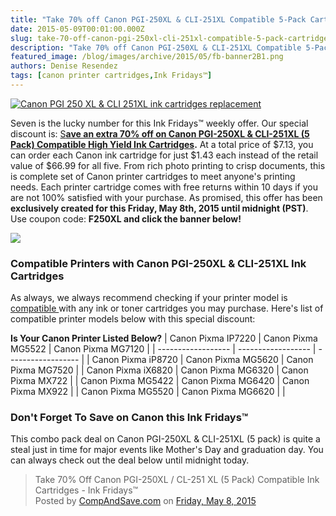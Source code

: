 ```yaml
---
title: "Take 70% off Canon PGI-250XL & CLI-251XL Compatible 5-Pack Cartridges until midnight - Ink Fridays™"
date: 2015-05-09T00:01:00.000Z
slug: take-70-off-canon-pgi-250xl-cli-251xl-compatible-5-pack-cartridges-until-midnight-ink-fridays
description: "Take 70% off Canon PGI-250XL & CLI-251XL Compatible 5-Pack Cartridges until midnight - Ink Fridays™"
featured_image: /blog/images/archive/2015/05/fb-banner2B1.png
authors: Denise Resendez
tags: [canon printer cartridges,Ink Fridays™]
---
```


[![Canon PGI 250 XL & CLI 251XL ink cartridges replacement ](/blog/images/ink-fridays-70off.png "CompAndSave Ink Fridays")](/blog/images/ink-fridays-70off.png)

Seven is the lucky number for this Ink Fridays™ weekly offer. Our special discount is: [S](https://www.compandsave.com/ink-fridays)**[ave an extra 70% off on Canon PGI-250XL & CLI-251XL (5 Pack) Compatible High Yield Ink Cartridges](https://www.compandsave.com/ink-fridays).** At a total price of $7.13, you can order each Canon ink cartridge for just $1.43 each instead of the retail value of $66.99 for all five. From rich photo printing to crisp documents, this is complete set of Canon printer cartridges to meet anyone's printing needs. Each printer cartridge comes with free returns within 10 days if you are not 100% satisfied with your purchase. As promised, this offer has been **exclusively created for this Friday, May 8th, 2015 until midnight (PST)**. Use coupon code: **F250XL and click the banner below!**

[![](/blog/images/ink-friday-banner-70off.jpg)](/blog/images/ink-friday-banner-70off.jpg)

### 

### Compatible Printers with Canon PGI-250XL & CLI-251XL Ink Cartridges 

As always, we always recommend checking if your printer model is [compatible ](https://www.compandsave.com/canon/250-251-xl-ink-cartridges/pgi-250xl-cli-251xl-5-combo#printerMatchTab)with any ink or toner cartridges you may purchase. Here's list of compatible printer models below with this special discount:

__**Is Your Canon Printer Listed Below?**__
| Canon Pixma IP7220 | Canon Pixma MG5522 | Canon Pixma MG7120 |
| ------------------ | ------------------ | ------------------ |
| Canon Pixma iP8720 | Canon Pixma MG5620 | Canon Pixma MG7520 |
| Canon Pixma iX6820 | Canon Pixma MG6320 | Canon Pixma MX722  |
| Canon Pixma MG5422 | Canon Pixma MG6420 | Canon Pixma MX922  |
| Canon Pixma MG5520 | Canon Pixma MG6620 |                    |

### Don't Forget To Save on Canon this Ink Fridays™

This combo pack deal on Canon PGI-250XL & CLI-251XL (5 pack) is quite a steal just in time for major events like Mother's Day and graduation day. You can always check out the deal below until midnight today.

> Take 70% Off Canon PGI-250XL / CL-251 XL (5 Pack) Compatible Ink Cartridges - Ink Fridays™  
> Posted by [CompAndSave.com](https://www.facebook.com/compandsave.ink) on [Friday, May 8, 2015](https://www.facebook.com/compandsave.ink)